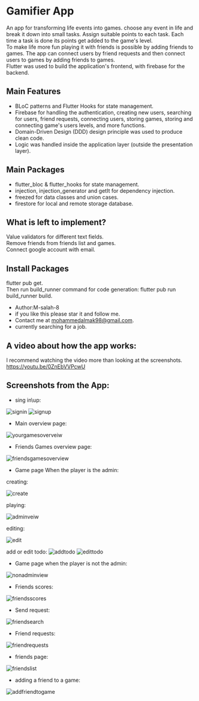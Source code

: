 # Gamifier App
An app for transforming life events into games.
choose any event in life and break it down into small tasks. Assign suitable points to each task. Each time a task is done its points get added to the game's level.\
To make life more fun playing it with friends is possible by adding friends to games. The app can connect users by friend requests and then connect users to games by adding friends to games.\
Flutter was used to build the application's frontend, with firebase for the backend.
## Main Features
* BLoC patterns and Flutter Hooks for state management.
* Firebase for handling the authentication, creating new users, searching for users, friend requests, connecting users, storing games, storing and connecting game's users levels, and more functions.
* Domain-Driven Design (DDD) design principle was used to produce clean code.
* Logic was handled inside the application layer (outside the presentation layer).
## Main Packages
* flutter_bloc & flutter_hooks for state management.
* injection, injection_generator and getIt for dependency injection.
* freezed for data classes and union cases.
* firestore for local and remote storage database.
## What is left to implement?
Value validators for different text fields.\
Remove friends from friends list and games.\
Connect google account with email.
## Install Packages
flutter pub get.\
Then run build_runner command for code generation: flutter pub run build_runner build.

* Author:M-salah-8
* if you like this please star it and follow me.
* Contact me at mohammedalmak98@gmail.com.
* currently searching for a job.

## A video about how the app works:
I recommend watching the video more than looking at the screenshots.\
 https://youtu.be/0ZnEbVVPcwU

## Screenshots from the App:
* sing in\up:

![signin](https://user-images.githubusercontent.com/84665319/168915554-05d1ff2f-b3b6-4c64-b038-4d03954485d6.png)
![signup](https://user-images.githubusercontent.com/84665319/168915561-4f857cc3-7b09-4050-b53e-e09bcab4eff2.png)

* Main overview page:

![yourgamesoverveiw](https://user-images.githubusercontent.com/84665319/168915577-7ab2b280-5b9a-49e7-a3f9-f7d29a024243.png)

* Friends Games overview page:

![friendsgamesoverview](https://user-images.githubusercontent.com/84665319/168915449-234d8557-fbe7-429d-99fc-ec1246af2e0e.png)

* Game page When the player is the admin:

creating:

![create](https://user-images.githubusercontent.com/84665319/168915176-c092364f-4526-4aeb-8a6d-32070441886b.png)

playing:

![adminveiw](https://user-images.githubusercontent.com/84665319/168915140-0be66407-c477-499d-9480-9853bf132a25.png)

editing:

![edit](https://user-images.githubusercontent.com/84665319/168915243-66ee94e8-5410-4e65-be66-ef134181ed2b.png)

add or edit todo:
![addtodo](https://user-images.githubusercontent.com/84665319/168915092-a585a9d4-8731-4950-b275-717d7851c64b.png)
![edittodo](https://user-images.githubusercontent.com/84665319/168915293-90a92140-3d50-43c8-b947-d087de21ca11.png)

* Game page when the player is not the admin:

![nonadminview](https://user-images.githubusercontent.com/84665319/168915535-27779214-6281-4001-a9b6-7c44355b7270.png)

* Friends scores:

![friendsscores](https://user-images.githubusercontent.com/84665319/168915498-66db564c-de98-492f-82ac-35ec4cce9f0a.png)

* Send request:

![friendsearch](https://user-images.githubusercontent.com/84665319/168915419-860b9762-3bfb-40d4-bee6-080bfdbd1561.png)

* Friend requests:

![friendrequests](https://user-images.githubusercontent.com/84665319/168915343-4506676e-767d-4be0-b817-9654a3168c73.png)

* friends page:

![friendslist](https://user-images.githubusercontent.com/84665319/168915477-5405e3df-fdad-45bb-90a6-a3f88c69fccf.png)

* adding a friend to a game:

![addfriendtogame](https://user-images.githubusercontent.com/84665319/168915043-50b39de1-8764-48af-abc3-96fc87159fdf.png)
